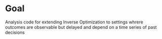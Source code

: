 # Goal

Analysis code for extending Inverse Optimization to settings whrere outcomes are observable but delayed and depend on a time series of past decisions
